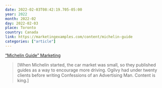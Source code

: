 ```yaml
---
date: 2022-02-03T08:42:19.705-05:00
year: 2022
month: 2022-02
day: 2022-02-03
place: Toronto
country: Canada
link: https://marketingexamples.com/content/michelin-guide
categories: ["article"]
---
```

[“Michelin Guide” Marketing](https://marketingexamples.com/content/michelin-guide)

> [When Michelin started, the car market was small, so they published guides as a way to encourage more driving. Ogilvy had under twenty clients before writing Confessions of an Advertising Man. Content is king.]
